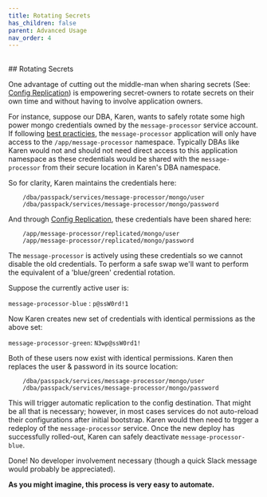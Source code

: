 ```yaml
---
title: Rotating Secrets
has_children: false
parent: Advanced Usage
nav_order: 4
---
```


<br/>
## Rotating Secrets

One advantage of cutting out the middle-man when sharing secrets (See: [Config Replication](/docs/getting-started/basics.html#the-solution-config-replication))
is empowering secret-owners to rotate secrets on their own time and without having to involve application owners.

For instance, suppose our DBA, Karen, wants to safely rotate some high power mongo credentials owned by the `message-processor` 
service account. If following [best practicies](/docs/getting-started/basics.html#twigs---an-applications-sole-configuration-provider), 
the `message-processor` application will only have access to the `/app/message-processor` namespace. Typically DBAs like Karen 
would not and should not need direct access to this application namespace as these credentials
would be shared with the `message-processor` from their secure location in Karen's DBA namespace.

So for clarity, Karen maintains the credentials here:

        /dba/passpack/services/message-processor/mongo/user
        /dba/passpack/services/message-processor/mongo/password
        
And through [Config Replication](/docs/getting-started/basics.html#the-solution-config-replication), these credentials
have been shared here:

        /app/message-processor/replicated/mongo/user
        /app/message-processor/replicated/mongo/password
        

The `message-processor` is actively using these credentials so we cannot disable the old credentials. To perform a safe
swap we'll want to perform the equivalent of a 'blue/green' credential rotation. 

Suppose the currently active user is:

`message-processor-blue` : `p@ssW0rd!1` 

Now Karen creates new set of credentials with identical permissions as the above set:

`message-processor-green`: `N3wp@ssW0rd1!` 

Both of these users now exist with identical permissions. Karen then replaces the user & password in its source location:

        /dba/passpack/services/message-processor/mongo/user
        /dba/passpack/services/message-processor/mongo/password
        
This will trigger automatic replication to the config destination. That might be all that is necessary; however, in most
cases services do not auto-reload their configurations after initial bootstrap. Karen would then need to trgger a redeploy
of the `message-processor` service. Once the new deploy has successfully rolled-out, 
Karen can safely deactivate `message-processor-blue`.


Done! No developer involvement necessary (though a quick Slack message would probably be appreciated).

**As you might imagine, this process is very easy to automate.**
